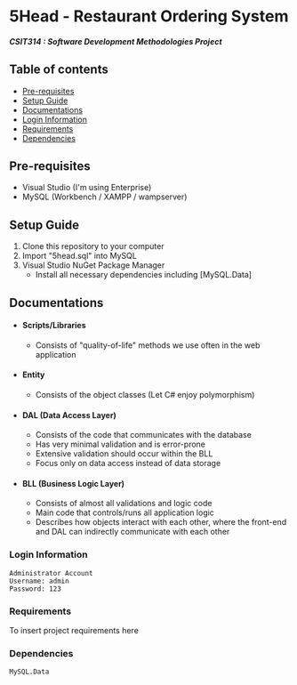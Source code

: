 # 5Head - Restaurant Ordering System

##### CSIT314 : Software Development Methodologies Project

## Table of contents

-   [Pre-requisites](#pre-requisites)
-   [Setup Guide](#setup-guide)
-   [Documentations](#documentations)
-   [Login Information](#login-information)
-   [Requirements](#requirements)
-   [Dependencies](#dependencies)

## Pre-requisites

-   Visual Studio (I'm using Enterprise)
-   MySQL (Workbench / XAMPP / wampserver)

## Setup Guide

1. Clone this repository to your computer
2. Import "5head.sql" into MySQL
3. Visual Studio NuGet Package Manager
    - Install all necessary dependencies including [MySQL.Data]

## Documentations

-   #### Scripts/Libraries
    -   Consists of "quality-of-life" methods we use often in the web application
-   #### Entity
    -   Consists of the object classes (Let C# enjoy polymorphism)
-   #### DAL (Data Access Layer)
    -   Consists of the code that communicates with the database
    -   Has very minimal validation and is error-prone
    -   Extensive validation should occur within the BLL
    -   Focus only on data access instead of data storage
-   #### BLL (Business Logic Layer)
    -   Consists of almost all validations and logic code
    -   Main code that controls/runs all application logic
    -   Describes how objects interact with each other, where the front-end and DAL can indirectly communicate with each other

### Login Information

    Administrator Account
    Username: admin
    Password: 123

### Requirements

To insert project requirements here

### Dependencies

    MySQL.Data
